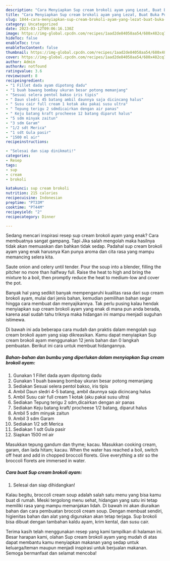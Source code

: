 ```yaml
---
description: "Cara Menyiapkan Sup cream brokoli ayam yang Lezat, Buat Buka Puasa Sempurna"
title: "Cara Menyiapkan Sup cream brokoli ayam yang Lezat, Buat Buka Puasa Sempurna"
slug: 1844-cara-menyiapkan-sup-cream-brokoli-ayam-yang-lezat-buat-buka-puasa-sempurna
category: Uncategorized
date: 2023-03-12T09:06:16.130Z
image: https://img-global.cpcdn.com/recipes/1aad2de84058aa54/680x482cq70/sup-cream-brokoli-ayam-foto-resep-utama.jpg
hideToc: false
enableToc: true
enableTocContent: false
thumbnail: https://img-global.cpcdn.com/recipes/1aad2de84058aa54/680x482cq70/sup-cream-brokoli-ayam-foto-resep-utama.jpg
cover: https://img-global.cpcdn.com/recipes/1aad2de84058aa54/680x482cq70/sup-cream-brokoli-ayam-foto-resep-utama.jpg
author: Admin
authorAv: notfound
ratingvalue: 3.6
reviewcount: 8
recipeingredient:
- "1 Fillet dada ayam dipotong dadu"
- "1 buah bawang bombay ukuran besar potong memanjang"
- "Sesuai selera pentol bakso iris tipis"
- " Daun sledri 45 batang ambil daunnya saja dicincang halus"
- " Susu cair full cream 1 kotak aku pakai susu ultra"
- " Tepung terigu 2 sdmdicairkan dengan air panas"
- " Keju batang kraft procheese 12 batang diparut halus"
- "5 sdm minyak zaitun"
- "3 sdm Garam"
- "1/2 sdt Merica"
- "1 sdt Gula pasir"
- "1500 ml air"
recipeinstructions:

- "Selesai dan siap dinikmati!"
categories:
- Resep
tags:
- sup
- cream
- brokoli

katakunci: sup cream brokoli 
nutrition: 215 calories
recipecuisine: Indonesian
preptime: "PT33M"
cooktime: "PT44M"
recipeyield: "2"
recipecategory: Dinner

---
```



Sedang mencari inspirasi resep sup cream brokoli ayam yang enak? Cara membuatnya sangat gampang. Tapi Jika salah mengolah maka hasilnya tidak akan memuaskan dan bahkan tidak sedap. Padahal sup cream brokoli ayam yang enak harusnya Kan punya aroma dan cita rasa yang mampu memancing selera kita.


Saute onion and celery until tender. Pour the soup into a blender, filling the pitcher no more than halfway full. Raise the heat to high and bring the mixture to a boil, then promptly reduce the heat to medium-low and cover the pot.

Banyak hal yang sedikit banyak mempengaruhi kualitas rasa dari sup cream brokoli ayam, mulai dari jenis bahan, kemudian pemilihan bahan segar hingga cara membuat dan menyajikannya. Tak perlu pusing kalau hendak menyiapkan sup cream brokoli ayam yang enak di mana pun anda berada, karena asal sudah tahu triknya maka hidangan ini mampu menjadi suguhan istimewa.


Di bawah ini ada beberapa cara mudah dan praktis dalam mengolah sup cream brokoli ayam yang siap dikreasikan. Kamu dapat menyiapkan Sup cream brokoli ayam menggunakan 12 jenis bahan dan 0 langkah pembuatan. Berikut ini cara untuk membuat hidangannya.

<!--inarticleads1-->

##### Bahan-bahan dan bumbu yang diperlukan dalam menyiapkan Sup cream brokoli ayam:

1. Gunakan 1 Fillet dada ayam dipotong dadu
1. Gunakan 1 buah bawang bombay ukuran besar potong memanjang
1. Sediakan Sesuai selera pentol bakso, iris tipis
1. Ambil  Daun sledri 4-5 batang, ambil daunnya saja dicincang halus
1. Ambil  Susu cair full cream 1 kotak (aku pakai susu ultra)
1. Sediakan  Tepung terigu 2 sdm,dicairkan dengan air panas
1. Sediakan  Keju batang kraft/ procheese 1/2 batang, diparut halus
1. Ambil 5 sdm minyak zaitun
1. Ambil 3 sdm Garam
1. Sediakan 1/2 sdt Merica
1. Sediakan 1 sdt Gula pasir
1. Siapkan 1500 ml air


Masukkan tepung gandum dan thyme; kacau. Masukkan cooking cream, garam, dan lada hitam; kacau. When the water has reached a boil, switch off heat and add in chopped broccoli florets. Give everything a stir so the broccoli florets are immersed in water. 

<!--inarticleads2-->

##### Cara buat Sup cream brokoli ayam:


1. Selesai dan siap dihidangkan!

Kalau begitu, broccoli cream soup adalah salah satu menu yang bisa kamu buat di rumah. Meski tergolong menu sehat, hidangan yang satu ini tetap memiliki rasa yang mampu memanjakan lidah. Di bawah ini akan diuraikan bahan dan cara pembuatan broccoli cream soup. Dengan membuat sendiri, higienitas bahan dan alat yang digunakan akan tetap terjaga. Sup brokoli bisa dibuat dengan tambahan kaldu ayam, krim kental, dan susu cair. 

Terima kasih telah menggunakan resep yang kami tampilkan di halaman ini. Besar harapan kami, olahan Sup cream brokoli ayam yang mudah di atas dapat membantu kamu menyiapkan makanan yang sedap untuk keluarga/teman maupun menjadi inspirasi untuk berjualan makanan. Semoga bermanfaat dan selamat mencoba!
